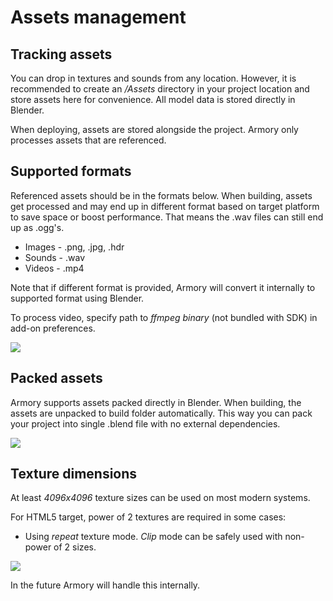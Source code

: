 # Assets management

## Tracking assets
You can drop in textures and sounds from any location. However, it is recommended to create an */Assets* directory in your project location and store assets here for convenience. All model data is stored directly in Blender.

When deploying, assets are stored alongside the project. Armory only processes assets that are referenced.

## Supported formats
Referenced assets should be in the formats below. When building, assets get processed and may end up in different format based on target platform to save space or boost performance. That means the .wav files can still end up as .ogg's.

- Images - .png, .jpg, .hdr
- Sounds - .wav
- Videos - .mp4

Note that if different format is provided, Armory will convert it internally to supported format using Blender.

To process video, specify path to *ffmpeg binary* (not bundled with SDK) in add-on preferences.

![](img/videotex.jpg)

## Packed assets
Armory supports assets packed directly in Blender. When building, the assets are unpacked to build folder automatically. This way you can pack your project into single .blend file with no external dependencies.

![](img/assets_packed.jpg)

## Texture dimensions

At least *4096x4096* texture sizes can be used on most modern systems.  

For HTML5 target, power of 2 textures are required in some cases:
- Using *repeat* texture mode. *Clip* mode can be safely used with non-power of 2 sizes.

![](img/texrepeat.jpg)

In the future Armory will handle this internally.
